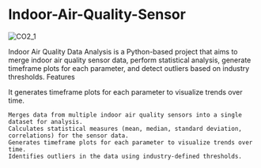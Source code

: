 # Indoor-Air-Quality-Sensor

![CO2_1](https://github.com/user-attachments/assets/328bfe5d-5877-4228-aa54-d698d857bb1d)


Indoor Air Quality Data Analysis is a Python-based project that aims to merge indoor air quality sensor data, perform statistical analysis, generate timeframe plots for each parameter, and detect outliers based on industry thresholds.
Features

It generates timeframe plots for each parameter to visualize trends over time.

    Merges data from multiple indoor air quality sensors into a single dataset for analysis.
    Calculates statistical measures (mean, median, standard deviation, correlations) for the sensor data.
    Generates timeframe plots for each parameter to visualize trends over time.
    Identifies outliers in the data using industry-defined thresholds.
